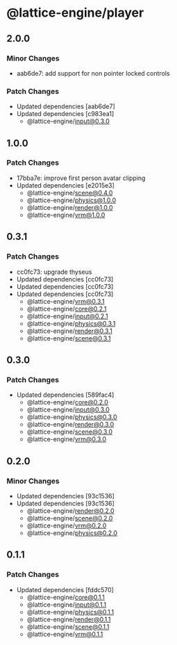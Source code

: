 # @lattice-engine/player

## 2.0.0

### Minor Changes

- aab6de7: add support for non pointer locked controls

### Patch Changes

- Updated dependencies [aab6de7]
- Updated dependencies [c983ea1]
  - @lattice-engine/input@0.3.0

## 1.0.0

### Patch Changes

- 17bba7e: improve first person avatar clipping
- Updated dependencies [e2015e3]
  - @lattice-engine/scene@0.4.0
  - @lattice-engine/physics@1.0.0
  - @lattice-engine/render@1.0.0
  - @lattice-engine/vrm@1.0.0

## 0.3.1

### Patch Changes

- cc0fc73: upgrade thyseus
- Updated dependencies [cc0fc73]
- Updated dependencies [cc0fc73]
- Updated dependencies [cc0fc73]
  - @lattice-engine/vrm@0.3.1
  - @lattice-engine/core@0.2.1
  - @lattice-engine/input@0.2.1
  - @lattice-engine/physics@0.3.1
  - @lattice-engine/render@0.3.1
  - @lattice-engine/scene@0.3.1

## 0.3.0

### Patch Changes

- Updated dependencies [589fac4]
  - @lattice-engine/core@0.2.0
  - @lattice-engine/input@0.3.0
  - @lattice-engine/physics@0.3.0
  - @lattice-engine/render@0.3.0
  - @lattice-engine/scene@0.3.0
  - @lattice-engine/vrm@0.3.0

## 0.2.0

### Minor Changes

- Updated dependencies [93c1536]
- Updated dependencies [93c1536]
  - @lattice-engine/render@0.2.0
  - @lattice-engine/scene@0.2.0
  - @lattice-engine/vrm@0.2.0
  - @lattice-engine/physics@0.2.0

## 0.1.1

### Patch Changes

- Updated dependencies [fddc570]
  - @lattice-engine/core@0.1.1
  - @lattice-engine/input@0.1.1
  - @lattice-engine/physics@0.1.1
  - @lattice-engine/render@0.1.1
  - @lattice-engine/scene@0.1.1
  - @lattice-engine/vrm@0.1.1
